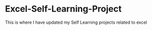 # Excel-Self-Learning-Project
This is where I have updated my Self Learning projects related to excel
